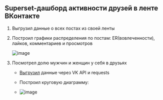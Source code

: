 ## Superset-дашборд активности друзей в ленте ВКонтакте
1. Выгрузил данные о всех постах из своей ленты
2. Построил графики распределения по постам: ER(вовлеченности), лайков, комментариев и просмотров
   
   ![image](https://github.com/zinoviev-tech/superset-vk/assets/140282696/0b7cfc07-6f76-444b-a29f-0243386c8cc8)



4. Посмотрел долю мужчин и женщин у себя в друзьях
   
   - [Выгрузил](https://github.com/zinoviev-tech/superset-vk/blob/main/friends_VK.ipynb) данные через VK API и requests
     
   - Построил круговую диаграмму:
   - ![image](https://github.com/zinoviev-tech/superset-vk/assets/140282696/eec21a8c-4418-4a48-88ef-14d3a6386d42)
